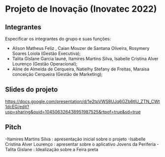 # Projeto de Inovação (Inovatec 2022)

## Integrantes 

Especificar os integrantes do grupo e suas funções:
- Alison Matheus Feliz , Caian Mouzer de Santana Oliveira, Rosymery Soares Loiola (Gestão Executiva);
- Talita Gislane Garcia launé, Itamires Martins Silva, Isabelle Cristina Alver Lourenço (Gestão Operacional);
- Aline de Almeida de Cerqueira, Natielhy Stefany de Freitas, Maraisa conceição Cerqueira (Gestão de Marketing);
## Slides do projeto 
https://docs.google.com/presentation/d/1e2tpVWS8UJq6GZb6tIU_ZTN_CWt1dcEG/edit?usp=sharing&ouid=104506326438951987525&rtpof=true&sd=true


## Pitch
-Itamires Martins  Silva  : apresentação inicial sobre o projeto 
-Isabelle Cristina Alver Lourenço  : apresentar sobre o  aplicativo Jovens da Periferia
-Talita Gislane : Idealização sobre a Feira preta 


